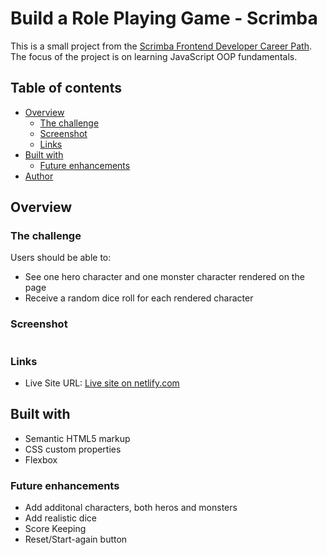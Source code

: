 # Build a Role Playing Game - Scrimba

This is a small project from the [Scrimba Frontend Developer Career Path](https://www.scrimba.com). The focus of the project is on learning JavaScript OOP fundamentals. 

## Table of contents

- [Overview](#overview)
  - [The challenge](#the-challenge)
  - [Screenshot](#screenshot)
  - [Links](#links)
- [Built with](#built-with)
  - [Future enhancements](#future-enhancements)
- [Author](#author)

## Overview

### The challenge

Users should be able to:

- See one hero character and one monster character rendered on the page
- Receive a random dice roll for each rendered character

### Screenshot

![]()

### Links

- Live Site URL: [Live site on netlify.com](https://joyful-beijinho-fcd337.netlify.app/)

## Built with

- Semantic HTML5 markup
- CSS custom properties
- Flexbox

### Future enhancements

- Add additonal characters, both heros and monsters
- Add realistic dice
- Score Keeping
- Reset/Start-again button